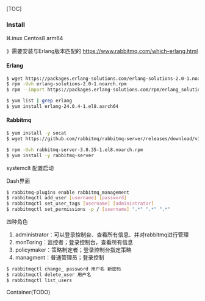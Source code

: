 [TOC]

### Install

》Linux Centos8 arm64

》需要安装与Erlang版本匹配的 https://www.rabbitmq.com/which-erlang.html

#### Erlang

~~~bash
$ wget https://packages.erlang-solutions.com/erlang-solutions-2.0-1.noarch.rpm
$ rpm -Uvh erlang-solutions-2.0-1.noarch.rpm 
$ rpm --import https://packages.erlang-solutions.com/rpm/erlang_solutions.asc

$ yum list | grep erlang
$ yum install erlang-24.0.4-1.el8.aarch64
~~~

#### Rabbitmq

~~~bash
$ yum install -y socat
$ wget https://github.com/rabbitmq/rabbitmq-server/releases/download/v3.8.35/rabbitmq-server-3.8.35-1.el8.noarch.rpm

$ rpm -Uvh rabbitmq-server-3.8.35-1.el8.noarch.rpm 
$ yum install -y rabbitmq-server
~~~

systemclt 配置启动

Dash界面

~~~bash
$ rabbitmq-plugins enable rabbitmq_management
$ rabbitmqctl add_user [username] [password] 
$ rabbitmqctl set_user_tags [username] [administrator]
$ rabbitmqctl set_permissions -p / [username] ".*" ".*" ".*"
~~~

四种角色

1. administrator：可以登录控制台、查看所有信息、并对rabbitmq进行管理
2. monToring：监控者；登录控制台，查看所有信息
3. policymaker：策略制定者；登录控制台指定策略
4. managment：普通管理员；登录控制

~~~bash
$ rabbitmqctl change_ password 用户名 新密码
$ rabbitmqctl delete_user 用户名
$ rabbitmqctl list_users
~~~

Container(TODO)

~~~bash
~~~

